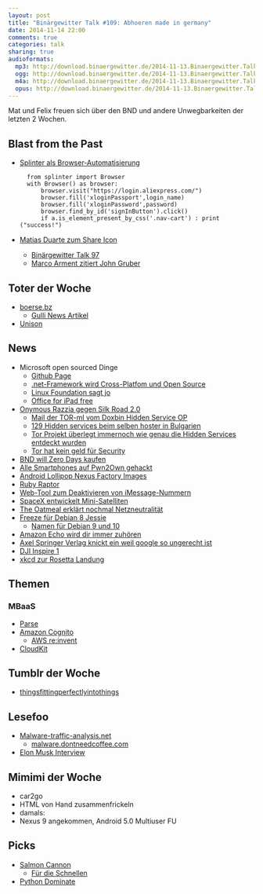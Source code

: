 ```yaml
---
layout: post
title: "Binärgewitter Talk #109: Abhoeren made in germany"
date: 2014-11-14 22:00
comments: true
categories: talk
sharing: true
audioformats:
  mp3: http://download.binaergewitter.de/2014-11-13.Binaergewitter.Talk.109.mp3
  ogg: http://download.binaergewitter.de/2014-11-13.Binaergewitter.Talk.109.ogg
  m4a: http://download.binaergewitter.de/2014-11-13.Binaergewitter.Talk.109.m4a
  opus: http://download.binaergewitter.de/2014-11-13.Binaergewitter.Talk.109.opus
---
```

Mat und Felix freuen sich über den BND und andere Unwegbarkeiten der letzten 2 Wochen.

## Blast from the Past
- [Splinter als Browser-Automatisierung](http://splinter.cobrateam.info/en/latest/)

        from splinter import Browser
        with Browser() as browser:
            browser.visit("https://login.aliexpress.com/")
            browser.fill('xloginPassport',login_name)
            browser.fill('xloginPassword',password)
            browser.find_by_id('signInButton').click()
            if a.is_element_present_by_css('.nav-cart') : print ("success!")

- [Matias Duarte zum Share Icon](https://plus.google.com/app/basic/stream/z13mj5brvuqighibs04celbqlrejj5pjowk0k)
  * [Binärgewitter Talk 97](http://blog.binaergewitter.de/2014/06/13/binaergewitter-talk-number-97-uber-hex0or)
  * [Marco Arment zitiert John Gruber](http://www.marco.org/2014/11/05/matias-duarte-has-his-head-too-far-up-his)

## Toter der Woche

- [boerse.bz](http://www.boerse.bz/)
  * [Gulli News Artikel](http://www.gulli.com/news/25112-boersebz-macht-nach-sechs-jahren-die-bude-dicht-2014-11-13)
- [Unison](http://www.panic.com/blog/the-future-of-unison/)

## News

- Microsoft open sourced Dinge
  * [Github Page](http://microsoft.github.io)
  * [.net-Framework wird Cross-Platfom und Open Source](https://github.com/Microsoft/dotnet)
  * [Linux Foundation sagt jo](http://beta.slashdot.org/story/209753)
  * [Office for iPad free](http://www.theverge.com/2014/11/6/7163789/microsoft-office-free-for-ipad-iphone-android)
- [Onymous Razzia gegen Silk Road 2.0](http://www.heise.de/newsticker/meldung/Onymous-Razzia-gegen-Silk-Road-2-0-und-das-Darknet-2443945.html)
  * [Mail der TOR-ml vom Doxbin Hidden Service OP](https://lists.torproject.org/pipermail/tor-dev/2014-November/007731.html)
  * [129 Hidden services beim selben hoster in Bulgarien](http://www.deepdotweb.com/2014/11/08/129-seized-onion-domains-single-bulgarian-hosting/)
  * [Tor Projekt überlegt immernoch wie genau die Hidden Services entdeckt wurden](http://beta.slashdot.org/story/209669)
  * [Tor hat kein geld für Security](http://www.gulli.com/news/25081-tor-netzwerk-kein-geld-fuer-ausbau-der-sicherheit-2014-11-10)
- [BND will Zero Days kaufen](http://www.heise.de/newsticker/meldung/SSL-abhoeren-Kritik-an-BND-Plaenen-zu-Zero-Day-Exploits-2445246.html)
- [Alle Smartphones auf Pwn2Own gehackt](http://rss.slashdot.org/~r/Slashdot/slashdot/~3/fkL9PysQN74/story01.htm)
- [Android Lollipop Nexus Factory Images](https://developers.google.com/android/nexus/images)
- [Ruby Raptor](http://www.rubyraptor.org/)
- [Web-Tool zum Deaktivieren von iMessage-Nummern](http://www.heise.de/newsticker/meldung/Wechsel-zu-Android-und-Co-Apple-erlaubt-iMessage-Abschaltung-im-Web-2445008.html)
- [SpaceX entwickelt Mini-Satelliten](https://twitter.com/elonmusk/status/531994668608024576)
- [The Oatmeal erklärt nochmal Netzneutralität](http://theoatmeal.com/blog/net_neutrality)
- [Freeze für Debian 8 Jessie](http://www.heise.de/newsticker/meldung/Freeze-fuer-Debian-8-Jessie-2443508.html )
  * [Namen für Debian 9 und 10](http://www.heise.de/open/meldung/Debian-8-ohne-kFreeBSD-Port-Debian-9-heisst-Stretch-2445112.html)
- [Amazon Echo wird dir immer zuhören](http://www.amazon.com/oc/echo/ref_=ods_dp_ae)
- [Axel Springer Verlag knickt ein weil google so ungerecht ist](https://twitter.com/axel_springer/status/529933297775030272)
- [DJI Inspire 1](http://www.dji.com/product/inspire-1)
- [xkcd zur Rosetta Landung](http://xkcd1446.org/)

## Themen

### MBaaS
- [Parse](https://parse.com/)
- [Amazon Cognito](http://aws.amazon.com/cognito/)
  * [AWS re:invent](https://reinvent.awsevents.com/)
- [CloudKit](https://developer.apple.com/icloud/documentation/cloudkit-storage/)

## Tumblr der Woche
- [thingsfittingperfectlyintothings](http://thingsfittingperfectlyintothings.tumblr.com/)

## Lesefoo
- [Malware-traffic-analysis.net](http://www.malware-traffic-analysis.net/index.html)
  * [malware.dontneedcoffee.com](http://malware.dontneedcoffee.com)
- [Elon Musk Interview](https://www.youtube.com/watch?v=FE4iFYqi4QU)


## Mimimi der Woche

- car2go
- HTML von Hand zusammenfrickeln
- damals: <!DOCTYPE HTML PUBLIC "-//W3C//DTD HTML 4.01 Transitional//EN" "http://www.w3.org/TR/html4/loose.dtd">
- Nexus 9 angekommen, Android 5.0 Multiuser FU

## Picks
- [Salmon Cannon](https://www.youtube.com/watch?v=l9qA8c-E_oA)
  * [Für die Schnellen](http://youtu.be/l9qA8c-E_oA?t=1m41s)
- [Python Dominate](https://github.com/Knio/dominate)

